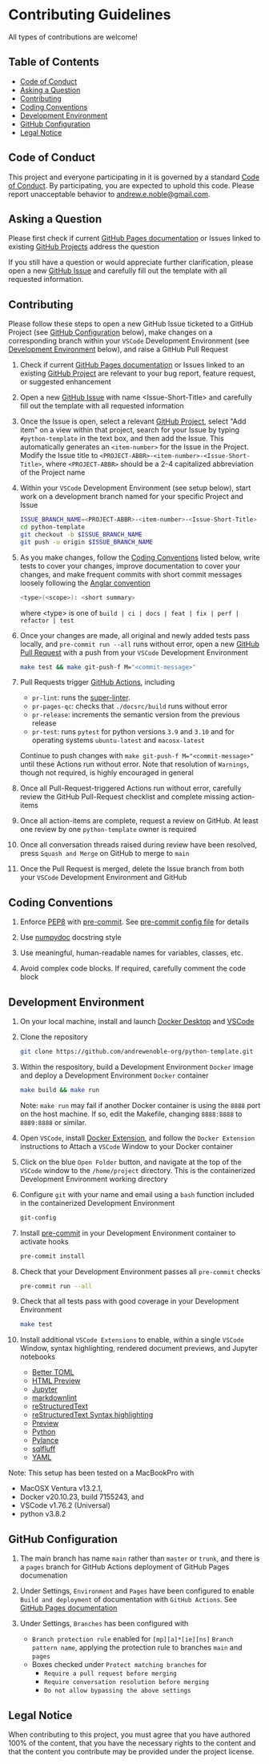 # Contributing Guidelines

All types of contributions are welcome!

## Table of Contents

* [Code of Conduct](#code-of-conduct)
* [Asking a Question](#asking-a-question)
* [Contributing](#contributing)
* [Coding Conventions](#coding-conventions)
* [Development Environment](#development-environment)
* [GitHub Configuration](#github-configuration)
* [Legal Notice](#legal-notice)

## Code of Conduct

This project and everyone participating in it is governed by a standard
[Code of Conduct](https://github.com/andrewenoble-org/python-template/blob/main/.github/CODE_OF_CONDUCT.md).
By participating, you are expected to uphold this code. Please report unacceptable
behavior to
[andrew.e.noble@gmail.com](mailto:andrew.e.noble@gmail.com).

## Asking a Question

Please first check if current
[GitHub Pages documentation](https://andrewenoble-org.github.io/python-template/)
or Issues linked to existing
[GitHub Projects](https://github.com/andrewenoble-org/python-template/projects)
address the question

If you still have a question or would appreciate further clarification, please open a
new
[GitHub Issue](https://github.com/andrewenoble-org/python-template/issues/new)
and carefully fill out the template with all requested information.

## Contributing

Please follow these steps to open a new GitHub Issue ticketed to a GitHub Project
(see [GitHub Configuration](#github-configuration) below),
make changes on a corresponding branch within your `VSCode` Development Environment
(see [Development Environment](#development-environment) below),
and raise a GitHub Pull Request

1. Check if current
   [GitHub Pages documentation](https://andrewenoble-org.github.io/python-template/)
   or Issues linked to an existing
   [GitHub Project](https://github.com/andrewenoble-org/python-template/projects)
   are relevant to your bug report, feature request, or suggested enhancement

2. Open a new
   [GitHub Issue](https://github.com/andrewenoble-org/python-template/issues/new)
   with name \<Issue-Short-Title\>
   and carefully fill out the template with all requested information

3. Once the Issue is open, select a relevant
   [GitHub Project](https://github.com/andrewenoble-org/python-template/projects),
   select "Add item" on a view within that project, search for your Issue by typing
   `#python-template` in the text box, and then add the Issue.  This automatically
   generates an `<item-number>` for the Issue in the Project.  Modify the Issue
   title to `<PROJECT-ABBR>-<item-number>-<Issue-Short-Title>`,
   where `<PROJECT-ABBR>` should be a 2-4 capitalized abbreviation of
   the Project name

4. Within your `VSCode` Development Environment (see setup below), start
   work on a development branch named for your specific Project and Issue

   ```bash
   ISSUE_BRANCH_NAME=<PROJECT-ABBR>-<item-number>-<Issue-Short-Title>
   cd python-template
   git checkout -b $ISSUE_BRANCH_NAME
   git push -u origin $ISSUE_BRANCH_NAME
   ```

5. As you make changes, follow the [Coding Conventions](#coding-conventions) listed
   below, write tests to cover your changes, improve documentation to cover your
   changes, and make frequent commits with short commit messages loosely following the
   [Anglar convention](https://github.com/angular/angular/blob/main/CONTRIBUTING.md#type)

   ```bash
   <type>(<scope>): <short summary>
   ```

   where \<type\> is one of `build | ci | docs | feat | fix | perf | refactor | test`

6. Once your changes are made, all original and newly added tests pass locally, and
   `pre-commit run --all` runs without error, open a new
   [GitHub Pull Request](https://github.com/andrewenoble-org/python-template/compare)
   with a push from your `VSCode` Development Environment

   ```bash
   make test && make git-push-f M="<commit-message>"
   ```

7. Pull Requests trigger
   [GitHub Actions](https://github.com/andrewenoble-org/python-template/actions),
   including
      * `pr-lint`: runs the [super-linter](https://github.com/github/super-linter).
      * `pr-pages-qc`: checks that `./docsrc/build` runs without error
      * `pr-release`: increments the semantic version from the previous release
      * `pr-test`: runs `pytest` for python versions `3.9` and `3.10` and for operating
        systems `ubuntu-latest` and `macosx-latest`

   Continue to push changes with `make git-push-f M="<commit-message>"` until these Actions
   run without error.  Note that resolution of `Warnings`, though not required, is
   highly encouraged in general

8. Once all Pull-Request-triggered Actions run without error, carefully review the
   GitHub Pull-Request checklist and complete missing action-items

9. Once all action-items are complete, request a review on GitHub.  At least one
   review by one `python-template` owner is required

10. Once all conversation threads raised during review have been resolved, press
   `Squash and Merge` on GitHub to merge to `main`

11. Once the Pull Request is merged, delete the Issue branch from both your `VSCode`
    Development Environment and GitHub

## Coding Conventions

1. Enforce [PEP8](https://peps.python.org/pep-0008/) with
   [pre-commit](https://pre-commit.com/).  See
   [pre-commit config file](https://github.com/andrewenoble-org/python-template/blob/main/.pre-commit-config.yaml)
   for details

2. Use [numpydoc](https://numpydoc.readthedocs.io/en/latest/index.html) docstring style

3. Use meaningful, human-readable names for variables, classes, etc.

4. Avoid complex code blocks.  If required, carefully comment the code block

## Development Environment

1. On your local machine, install and launch
   [Docker Desktop](https://docs.docker.com/desktop/)
   and
   [VSCode](https://code.visualstudio.com/download)

2. Clone the repository

   ```bash
   git clone https://github.com/andrewenoble-org/python-template.git
   ```

3. Within the respository, build a Development Environment `Docker` image and deploy a
   Development Environment `Docker` container

   ```bash
   make build && make run
   ```

   Note: `make run` may fail if another Docker container is using the `8888` port on
   the host machine.  If so, edit the Makefile, changing `8888:8888` to `8889:8888` or
   similar.

4. Open `VSCode`, install
   [Docker Extension](https://code.visualstudio.com/docs/containers/overview),
   and follow the `Docker Extension` instructions to Attach a `VSCode` Window to your
   Docker container

5. Click on the blue `Open Folder` button, and navigate at the top of the `VSCode`
   window to the `/home/project` directory.  This is the containerized Development
   Environment working directory

6. Configure `git` with your name and email using a `bash` function included in the
   containerized Development Environment

   ```bash
   git-config
   ```

7. Install [pre-commit](https://pre-commit.com/) in your Development Environment
   container to activate hooks

   ```bash
   pre-commit install
   ```

8. Check that your Development Environment passes all `pre-commit` checks

   ```bash
   pre-commit run --all
   ```

9. Check that all tests pass with good coverage in your Development Environment

   ```bash
   make test
   ```

10. Install additional `VSCode Extensions` to enable, within a single `VSCode` Window,
    syntax highlighting,
    rendered document previews,
    and Jupyter notebooks

      * [Better TOML](https://marketplace.visualstudio.com/items?itemName=bungcip.better-toml)
      * [HTML Preview](https://marketplace.visualstudio.com/items?itemName=tht13.html-preview-vscode)
      * [Jupyter](https://marketplace.visualstudio.com/items?itemName=ms-toolsai.jupyter)
      * [markdownlint](https://marketplace.visualstudio.com/items?itemName=DavidAnson.vscode-markdownlint)
      * [reStructuredText](https://marketplace.visualstudio.com/items?itemName=lextudio.restructuredtext)
      * [reStructuredText Syntax highlighting](https://marketplace.visualstudio.com/items?itemName=trond-snekvik.simple-rst)
      * [Preview](https://marketplace.visualstudio.com/items?itemName=searKing.preview-vscode)
      * [Python](https://marketplace.visualstudio.com/items?itemName=ms-python.python)
      * [Pylance](https://marketplace.visualstudio.com/items?itemName=ms-python.vscode-pylance)
      * [sqlfluff](https://marketplace.visualstudio.com/items?itemName=dorzey.vscode-sqlfluff)
      * [YAML](https://marketplace.visualstudio.com/items?itemName=redhat.vscode-yaml)

Note: This setup has been tested on a MacBookPro with

* MacOSX Ventura v13.2.1,
* Docker v20.10.23, build 7155243, and
* VSCode v1.76.2 (Universal)
* python v3.8.2

## GitHub Configuration

1. The main branch has name `main` rather than `master` or `trunk`, and there is a
   `pages` branch for GitHub Actions deployment of GitHub Pages documenation

2. Under Settings, `Environment` and `Pages` have been configured to enable
   `Build and deployment` of documentation with `GitHub Actions`.  See
   [GitHub Pages documentation](https://docs.github.com/en/pages/getting-started-with-github-pages/configuring-a-publishing-source-for-your-github-pages-site#publishing-with-a-custom-github-actions-workflow)

3. Under Settings, `Branches` has been configured with
   * `Branch protection rule` enabled for `[mp][a]*[ie][ns]`
     `Branch pattern name`, applying the protection rule to branches `main` and `pages`
   * Boxes checked under `Protect matching branches` for
     * `Require a pull request before merging`
     * `Require conversation resolution before merging`
     * `Do not allow bypassing the above settings`

## Legal Notice

When contributing to this project, you must agree that you have authored 100% of the
content, that you have the necessary rights to the content and that the content you
contribute may be provided under the project license.
